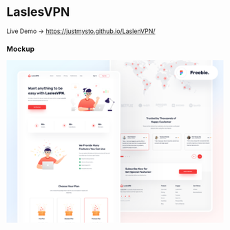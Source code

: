 # LaslesVPN
Live Demo -> https://justmysto.github.io/LaslenVPN/
<br>
### Mockup
<img src="Preview.png"/>
